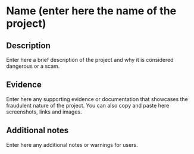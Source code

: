 # Name (enter here the name of the project)

## Description

Enter here a brief description of the project and why it is considered dangerous or a scam.

## Evidence

Enter here any supporting evidence or documentation that showcases the fraudulent nature of the project. You can also copy and paste here screenshots, links and images.

## Additional notes

Enter here any additional notes or warnings for users.
